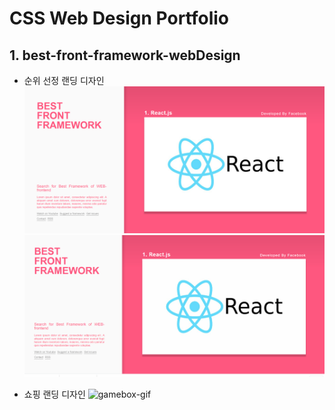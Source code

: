 # CSS Web Design Portfolio
## 1. best-front-framework-webDesign
* 순위 선정 랜딩 디자인
![best-front-img](./img/best-front.PNG)
![best-front-gif](./img/best-front.gif)

* 쇼핑 랜딩 디자인
![gamebox-gif](./img/gamebox.gif)